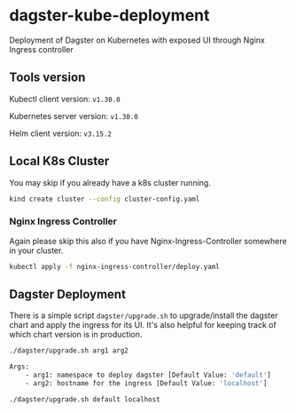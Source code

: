 # dagster-kube-deployment
Deployment of Dagster on Kubernetes with exposed UI through Nginx Ingress controller


## Tools version

Kubectl client version: `v1.30.0`

Kubernetes server version: `v1.30.0`

Helm client version: `v3.15.2`

## Local K8s Cluster

You may skip if you already have a k8s cluster running.
```bash
kind create cluster --config cluster-config.yaml
```

### Nginx Ingress Controller
Again please skip this also if you have Nginx-Ingress-Controller somewhere in your cluster.
```bash
kubectl apply -f nginx-ingress-controller/deploy.yaml
```


## Dagster Deployment

There is a simple script `dagster/upgrade.sh` to upgrade/install the dagster chart and apply the ingress for its UI.
It's also helpful for keeping track of which chart version is in production.

```bash
./dagster/upgrade.sh arg1 arg2

Args:
    - arg1: namespace to deploy dagster [Default Value: 'default']
    - arg2: hostname for the ingress [Default Value: 'localhost']

```
```bash
./dagster/upgrade.sh default localhost
```